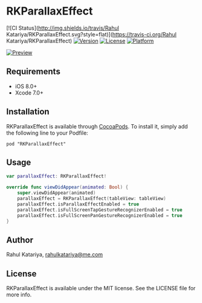 # RKParallaxEffect

[![CI Status](http://img.shields.io/travis/Rahul Katariya/RKParallaxEffect.svg?style=flat)](https://travis-ci.org/Rahul Katariya/RKParallaxEffect)
[![Version](https://img.shields.io/cocoapods/v/RKParallaxEffect.svg?style=flat)](http://cocoadocs.org/docsets/RKParallaxEffect)
[![License](https://img.shields.io/cocoapods/l/RKParallaxEffect.svg?style=flat)](http://cocoadocs.org/docsets/RKParallaxEffect)
[![Platform](https://img.shields.io/cocoapods/p/RKParallaxEffect.svg?style=flat)](http://cocoadocs.org/docsets/RKParallaxEffect)

[![Preview](https://raw.githubusercontent.com/RahulKatariya/RKParallaxEffect/master/RKParallaxEffect.gif)](http://RahulKatariya.github.io/RKParallaxEffect)

## Requirements

* iOS 8.0+
* Xcode 7.0+

## Installation

RKParallaxEffect is available through [CocoaPods](http://cocoapods.org). To install
it, simply add the following line to your Podfile:

    pod "RKParallaxEffect"


## Usage
```swift
var parallaxEffect: RKParallaxEffect!

override func viewDidAppear(animated: Bool) {
    super.viewDidAppear(animated)
    parallaxEffect = RKParallaxEffect(tableView: tableView)
    parallaxEffect.isParallaxEffectEnabled = true
    parallaxEffect.isFullScreenTapGestureRecognizerEnabled = true
    parallaxEffect.isFullScreenPanGestureRecognizerEnabled = true
}
```

## Author

Rahul Katariya, rahulkatariya@me.com

## License

RKParallaxEffect is available under the MIT license. See the LICENSE file for more info.
